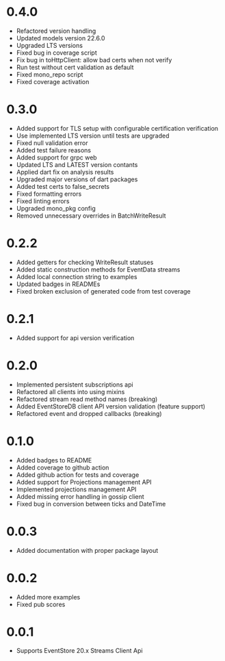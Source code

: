 # 0.4.0
- Refactored version handling
- Updated models version 22.6.0
- Upgraded LTS versions
- Fixed bug in coverage script
- Fix bug in toHttpClient: allow bad certs when not verify
- Run test without cert validation as default
- Fixed mono_repo script
- Fixed coverage activation

# 0.3.0
- Added support for TLS setup with configurable certification verification
- Use implemented LTS version until tests are upgraded
- Fixed null validation error
- Added test failure reasons
- Added support for grpc web
- Updated LTS and LATEST version contants
- Applied dart fix on analysis results
- Upgraded major versions of dart packages
- Added test certs to false_secrets
- Fixed formatting errors
- Fixed linting errors
- Upgraded mono_pkg config
- Removed unnecessary overrides in BatchWriteResult

# 0.2.2
- Added getters for checking WriteResult statuses
- Added static construction methods for EventData streams
- Added local connection string to examples
- Updated badges in READMEs
- Fixed broken exclusion of generated code from test coverage

# 0.2.1
- Added support for api version verification

# 0.2.0
- Implemented persistent subscriptions api 
- Refactored all clients into using mixins 
- Refactored stream read method names (breaking) 
- Added EventStoreDB client API version validation (feature support) 
- Refactored event and dropped callbacks (breaking)

# 0.1.0
- Added badges to README
- Added coverage to github action
- Added github action for tests and coverage
- Added support for Projections management API
- Implemented projections management API
- Added missing error handling in gossip client
- Fixed bug in conversion between ticks and DateTime

# 0.0.3
- Added documentation with proper package layout

# 0.0.2

- Added more examples
- Fixed pub scores

# 0.0.1

- Supports EventStore 20.x Streams Client Api
